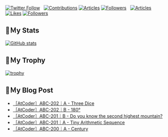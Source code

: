 [![Twitter Follow](https://img.shields.io/twitter/follow/hyperdb?label=twitter&logo=twitter&style=plastic)](https://twitter.com/hyperdb)
&nbsp;
[![Contributions](https://badgen.org/img/qiita/hyperdb/contributions?style=plastic)](https://qiita.com/hyperdb)
[![Articles](https://badgen.org/img/qiita/hyperdb/articles?style=plastic)](https://qiita.com/hyperdb)
[![Followers](https://badgen.org/img/qiita/hyperdb/followers?style=plastic)](https://qiita.com/hyperdb)
&nbsp;
[![Articles](https://badgen.org/img/zenn/hyperdb/articles)](https://zenn.dev/hyperdb)
[![Likes](https://badgen.org/img/zenn/hyperdb/likes?style=plastic)](https://zenn.dev/hyperdb)
[![Followers](https://badgen.org/img/zenn/hyperdb/followers?style=plastic)](https://zenn.dev/hyperdb)

## 🔖Ｍy Stats

[![GitHub stats](https://github-readme-stats-eight-theta.vercel.app/api?username=hyperdb&theme=radical&count_private=true&show_icons=true)](https://github.com/anuraghazra/github-readme-stats)

## 🔖Ｍy Trophy

[![trophy](https://github-profile-trophy.vercel.app/?username=hyperdb&theme=onedark)](https://github.com/ryo-ma/github-profile-trophy)

## 🔖Ｍy Blog Post

<!-- BLOG-POST-LIST:START -->
- [［AtCoder］ABC-202｜A - Three Dice](https://zenn.dev/hyperdb/articles/e533143a815041)
- [［AtCoder］ABC-202｜B - 180°](https://zenn.dev/hyperdb/articles/5939b4acb1dcc0)
- [［AtCoder］ABC-201｜B - Do you know the second highest mountain?](https://zenn.dev/hyperdb/articles/baa664fb624f05)
- [［AtCoder］ABC-201｜A - Tiny Arithmetic Sequence](https://zenn.dev/hyperdb/articles/7a68bbbe94502a)
- [［AtCoder］ABC-200｜A - Century](https://zenn.dev/hyperdb/articles/0690848ec44d99)
<!-- BLOG-POST-LIST:END -->
